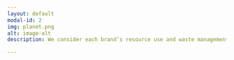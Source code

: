 ```yaml
---
layout: default
modal-id: 2
img: planet.png
alt: image-alt
description: We consider each brand’s resource use and waste management, and their policies to address energy use and carbon emissions, impacts on water, microfibre pollution and chemical use and disposal. We also consider how well a brand traces its animal products and its animal welfare policies. We identify the use of fur, angora, down feather, shearling, karakul and exotic animal skin and hair. We also consider wool use including ‘mulesing’ and whether and how the brand uses leather.<br><br><span style="color:green">5/5 </span>- These companies excel at using sustainable fabrics and animal-friendly practices in all of their products. They additionally provide industry leadership on sustainability issues.<br><br><span style="color:green">4/5 </span>- These companies use sustainable fabrics and animal-friendly practices in most if not all of their products.<br><br><span style="color:green">3/5 </span>- These companies have begun to use sustainable fabrics and animal-friendly practices in some of their products.<br><br><span style="color:green">2/5 </span>- These companies either do not use sustainable fabrics, harm animals through their products, or both. However, they acknowledge their shortcomings and are looking to improve.<br><br><span style="color:green">1/5 </span>- These companies either do not use sustainable fabrics, harm animals through their products, or both.

---
```

